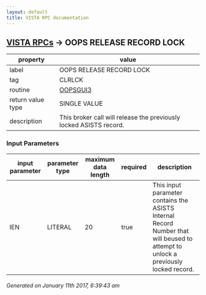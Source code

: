 ```yaml
---
layout: default
title: VISTA RPC documentation
---
```




## [VISTA RPCs](TableOfContent.md) &#8594; OOPS RELEASE RECORD LOCK 

 property | value 
--- | --- 
 label | OOPS RELEASE RECORD LOCK
 tag | CLRLCK
 routine | [OOPSGUI3](http://code.osehra.org/dox/Routine_OOPSGUI3_source.html)
 return value type | SINGLE VALUE
 description | This broker call will release the previously locked ASISTS record.

### Input Parameters

| input parameter | parameter type | maximum data length | required | description | 
| --- | --- | --- | --- | --- | 
| IEN | LITERAL | 20 | true | This input parameter contains the ASISTS Internal Record Number that will beused to attempt to unlock a previously locked record. | 




 ###### Generated on January 11th 2017, 6:39:43 am